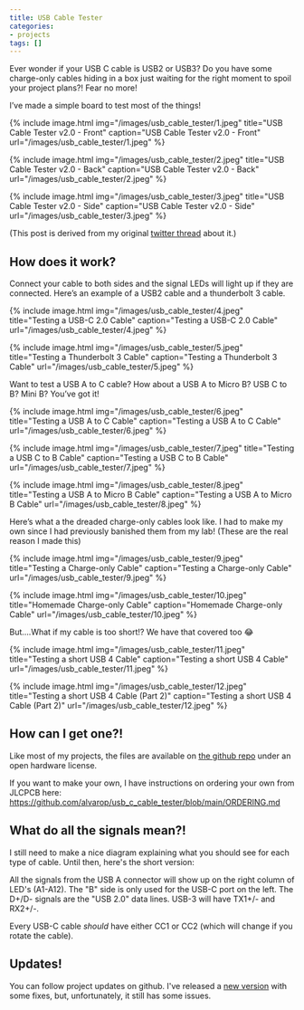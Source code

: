 ```yaml
---
title: USB Cable Tester
categories:
- projects
tags: []
---
```


Ever wonder if your USB C cable is USB2 or USB3? Do you have some charge-only cables hiding in a box just waiting for the right moment to spoil your project plans?!
Fear no more!

I’ve made a simple board to test most of the things!

{% include image.html 
	img="/images/usb_cable_tester/1.jpeg" 
	title="USB Cable Tester v2.0 - Front"
	caption="USB Cable Tester v2.0 - Front"
	url="/images/usb_cable_tester/1.jpeg"
%}

{% include image.html 
	img="/images/usb_cable_tester/2.jpeg" 
	title="USB Cable Tester v2.0 - Back"
	caption="USB Cable Tester v2.0 - Back"
	url="/images/usb_cable_tester/2.jpeg"
%}

{% include image.html 
	img="/images/usb_cable_tester/3.jpeg" 
	title="USB Cable Tester v2.0 - Side"
	caption="USB Cable Tester v2.0 - Side"
	url="/images/usb_cable_tester/3.jpeg"
%}

(This post is derived from my original [twitter thread](https://twitter.com/alvaroprieto/status/1594036248481771520) about it.)

## How does it work?

Connect your cable to both sides and the signal LEDs will light up if they are connected. Here’s an example of a USB2 cable and a thunderbolt 3 cable.

{% include image.html 
	img="/images/usb_cable_tester/4.jpeg" 
	title="Testing a USB-C 2.0 Cable"
	caption="Testing a USB-C 2.0 Cable"
	url="/images/usb_cable_tester/4.jpeg"
%}

{% include image.html 
	img="/images/usb_cable_tester/5.jpeg" 
	title="Testing a Thunderbolt 3 Cable"
	caption="Testing a Thunderbolt 3 Cable"
	url="/images/usb_cable_tester/5.jpeg"
%}

Want to test a USB A to C cable? How about a USB A to Micro B? USB C to B? Mini B? You’ve got it!

{% include image.html 
	img="/images/usb_cable_tester/6.jpeg" 
	title="Testing a USB A to C Cable"
	caption="Testing a USB A to C Cable"
	url="/images/usb_cable_tester/6.jpeg"
%}

{% include image.html 
	img="/images/usb_cable_tester/7.jpeg" 
	title="Testing a USB C to B Cable"
	caption="Testing a USB C to B Cable"
	url="/images/usb_cable_tester/7.jpeg"
%}

{% include image.html 
	img="/images/usb_cable_tester/8.jpeg" 
	title="Testing a USB A to Micro B Cable"
	caption="Testing a USB A to Micro B Cable"
	url="/images/usb_cable_tester/8.jpeg"
%}

Here’s what a the dreaded charge-only cables look like. I had to make my own since I had previously banished them from my lab! (These are the real reason I made this)

{% include image.html 
	img="/images/usb_cable_tester/9.jpeg" 
	title="Testing a Charge-only Cable"
	caption="Testing a Charge-only Cable"
	url="/images/usb_cable_tester/9.jpeg"
%}

{% include image.html 
	img="/images/usb_cable_tester/10.jpeg" 
	title="Homemade Charge-only Cable"
	caption="Homemade Charge-only Cable"
	url="/images/usb_cable_tester/10.jpeg"
%}

But….What if my cable is too short!? We have that covered too 😂

{% include image.html 
	img="/images/usb_cable_tester/11.jpeg" 
	title="Testing a short USB 4 Cable"
	caption="Testing a short USB 4 Cable"
	url="/images/usb_cable_tester/11.jpeg"
%}

{% include image.html 
	img="/images/usb_cable_tester/12.jpeg" 
	title="Testing a short USB 4 Cable (Part 2)"
	caption="Testing a short USB 4 Cable (Part 2)"
	url="/images/usb_cable_tester/12.jpeg"
%}

## How can I get one?!
Like most of my projects, the files are available on [the github repo](https://t.co/mPsBSZfVSw) under an open hardware license.

If you want to make your own, I have instructions on ordering your own from JLCPCB here: https://github.com/alvarop/usb_c_cable_tester/blob/main/ORDERING.md

## What do all the signals mean?!
I still need to make a nice diagram explaining what you should see for each type of cable. Until then, here's the short version:

All the signals from the USB A connector will show up on the right column of LED's (A1-A12). The "B" side is only used for the USB-C port on the left. The D+/D- signals are the "USB 2.0" data lines. USB-3 will have TX1+/- and RX2+/-.

Every USB-C cable _should_ have either CC1 or CC2 (which will change if you rotate the cable).

## Updates!
You can follow project updates on github. I've released a [new version](https://github.com/alvarop/usb_c_cable_tester/releases/tag/v2.1) with some fixes, but, unfortunately, it still has some issues.
